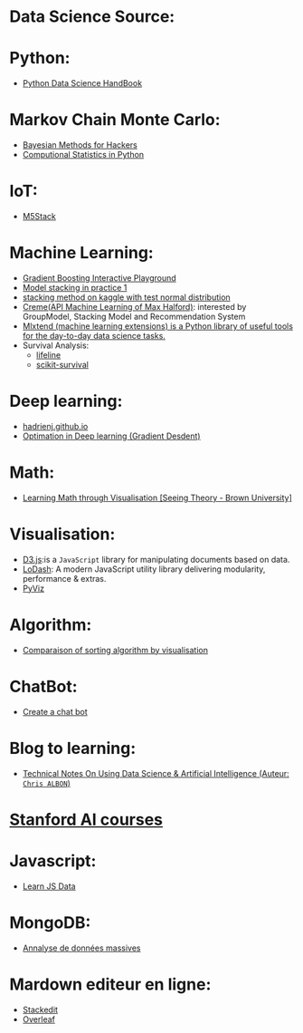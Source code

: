# Data Science Source:
# Python:
- [Python Data Science HandBook](https://jakevdp.github.io/PythonDataScienceHandbook/)
# Markov Chain Monte Carlo:
- [Bayesian Methods for Hackers](https://github.com/CamDavidsonPilon/Probabilistic-Programming-and-Bayesian-Methods-for-Hackers)
- [Computional Statistics in Python](https://people.duke.edu/~ccc14/sta-663/MCMC.html)

# IoT:
- [M5Stack](https://hackspark.fr/fr/esp32/1539-m5stack-basic-kit-esp32-dev-module-wifi-bluetooth-4-lcd-battery-etc.html)

# Machine Learning:
- [Gradient Boosting Interactive Playground](http://arogozhnikov.github.io/2016/07/05/gradient_boosting_playground.html)
- [Model stacking in practice 1](http://blog.kaggle.com/2016/12/27/a-kagglers-guide-to-model-stacking-in-practice/)
- [stacking method on kaggle with test normal distribution](https://www.kaggle.com/serigne/stacked-regressions-top-4-on-leaderboard)
- [Creme(API Machine Learning of Max Halford)](https://creme-ml.github.io): interested by GroupModel, Stacking Model and Recommendation System
- [Mlxtend (machine learning extensions) is a Python library of useful tools for the day-to-day data science tasks.](http://rasbt.github.io/mlxtend/)
- Survival Analysis:
  - [lifeline](https://lifelines.readthedocs.io/en/latest/Quickstart.html#)
  - [scikit-survival](https://scikit-survival.readthedocs.io/en/stable/api.html)
# Deep learning:
- [hadrienj.github.io](https://hadrienj.github.io/posts/)
- [Optimation in Deep learning (Gradient Desdent)](http://ruder.io/optimizing-gradient-descent/)

# Math:
- [Learning Math through Visualisation [Seeing Theory - Brown University]](https://seeing-theory.brown.edu)

# Visualisation:
- [D3.js](https://d3js.org):is a `JavaScript` library for manipulating documents based on data.
- [LoDash](https://lodash.com): A modern JavaScript utility library delivering modularity, performance & extras.
- [PyViz](http://pyviz.org/)

# Algorithm:
- [Comparaison of sorting algorithm by visualisation](https://sorting.at)

# ChatBot:
- [Create a chat bot](https://cai.tools.sap)

# Blog to learning:
- [Technical Notes On Using Data Science & Artificial Intelligence (Auteur: `Chris ALBON`)](https://chrisalbon.com)

# [Stanford AI courses](http://ai.stanford.edu/courses/)

# Javascript:
- [Learn JS Data](http://learnjsdata.com)

# MongoDB:
- [Annalyse de données massives](https://fxjollois.github.io/cours-2016-2017/analyse-donnees-massives.html)
# Mardown editeur en ligne:
- [Stackedit](https://stackedit.io)
- [Overleaf](https://www.overleaf.com/learn)
